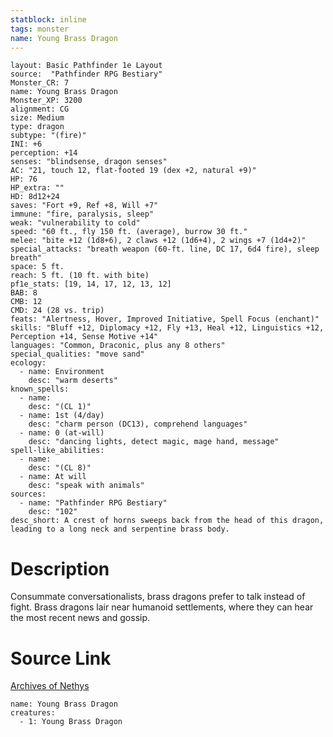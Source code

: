 ```yaml
---
statblock: inline
tags: monster
name: Young Brass Dragon
---
```

```statblock
layout: Basic Pathfinder 1e Layout
source:  "Pathfinder RPG Bestiary"
Monster_CR: 7
name: Young Brass Dragon
Monster_XP: 3200
alignment: CG
size: Medium
type: dragon
subtype: "(fire)"
INI: +6
perception: +14
senses: "blindsense, dragon senses"
AC: "21, touch 12, flat-footed 19 (dex +2, natural +9)"
HP: 76
HP_extra: ""
HD: 8d12+24
saves: "Fort +9, Ref +8, Will +7"
immune: "fire, paralysis, sleep"
weak: "vulnerability to cold"
speed: "60 ft., fly 150 ft. (average), burrow 30 ft."
melee: "bite +12 (1d8+6), 2 claws +12 (1d6+4), 2 wings +7 (1d4+2)"
special_attacks: "breath weapon (60-ft. line, DC 17, 6d4 fire), sleep breath"
space: 5 ft.
reach: 5 ft. (10 ft. with bite)
pf1e_stats: [19, 14, 17, 12, 13, 12]
BAB: 8
CMB: 12
CMD: 24 (28 vs. trip)
feats: "Alertness, Hover, Improved Initiative, Spell Focus (enchant)"
skills: "Bluff +12, Diplomacy +12, Fly +13, Heal +12, Linguistics +12, Perception +14, Sense Motive +14"
languages: "Common, Draconic, plus any 8 others"
special_qualities: "move sand"
ecology:
  - name: Environment
    desc: "warm deserts"
known_spells:
  - name:
    desc: "(CL 1)"
  - name: 1st (4/day)
    desc: "charm person (DC13), comprehend languages"
  - name: 0 (at-will)
    desc: "dancing lights, detect magic, mage hand, message"
spell-like_abilities:
  - name:
    desc: "(CL 8)"
  - name: At will
    desc: "speak with animals"
sources:
  - name: "Pathfinder RPG Bestiary"
    desc: "102"
desc_short: A crest of horns sweeps back from the head of this dragon, leading to a long neck and serpentine brass body.
```
# Description
Consummate conversationalists, brass dragons prefer to talk instead of fight. Brass dragons lair near humanoid settlements, where they can hear the most recent news and gossip.
# Source Link
[Archives of Nethys](https://aonprd.com/MonsterDisplay.aspx?ItemName=Young%20Brass%20Dragon)
```encounter-table
name: Young Brass Dragon
creatures:
  - 1: Young Brass Dragon
```
